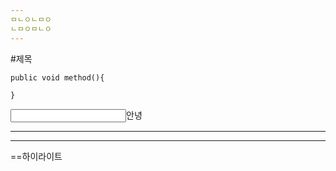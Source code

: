 ```yaml
---
ㅁㄴㅇㄴㅁㅇ
ㄴㅁㅇㅁㄴㅇ
---
```


#제목
```
public void method(){

}
```

<input type="check" checked>안녕

---
<hr>



==하이라이트



